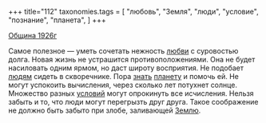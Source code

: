 +++
title="112"
taxonomies.tags = [
 "любовь",
 "Земля",
 "люди",
 "условие",
 "познание",
 "планета",
]
+++

[Община 1926г](/agni/1926)

Самое полезное — уметь сочетать нежность [любви](/tags/любовь) с суровостью долга. Новая жизнь не устрашится противоположениями. Она не будет насиловать одним ярмом, но даст широту восприятия. Не подобает [людям](/tags/люди) сидеть в скворечнике. Пора [знать](/tags/познание) [планету](/tags/планета) и помочь ей. Не могут успокоить вычисления, через сколько лет потухнет солнце. Множество разных [условий](/tags/условие) могут опрокинуть все исчисления. Нельзя забыть и то, что люди могут перегрызть друг друга. Такое соображение не должно быть забыто при злобе, заливающей [Землю](/tags/Земля).   

